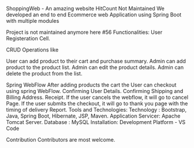 ShoppingWeb - An amazing website HitCount Not Maintained
We developed an end to end Ecommerce web Application using Spring Boot with multiple modules

Project is not maintained anymore here #56
Functionalities:
User Registeration Cell.

CRUD Operations like

User can add product to their cart and purchase summary.
Admin can add product to the product list.
Admin can edit the product details.
Admin can delete the product from the list.

Spring WebFlow
After adding products the cart the User can checkout using spring WebFlow.
Confirming User Details.
Confirming Shipping and Billing Address.
Receipt.
If the user cancels the webflow, it will go to cancel Page.
If the user submits the checkout, it will go to thank you page with the timing of delivery Report.
Tools and Technologies:
Technology : Bootstrap, Java, Spring Boot, Hibernate, JSP, Maven.
Application Servicer: Apache Tomcat Server.
Database : MySQL
Installation:
Development Platform - VS Code


Contribution
Contributors are most welcome.
